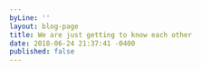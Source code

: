 ```yaml
---
byLine: ''
layout: blog-page
title: We are just getting to know each other
date: 2018-06-24 21:37:41 -0400
published: false
---
```

